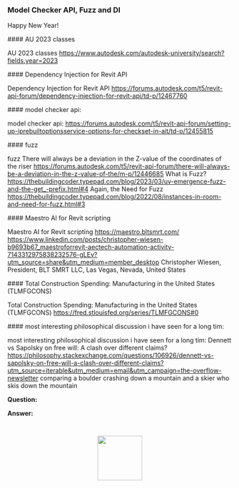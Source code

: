 <head>
<meta http-equiv="Content-Type" content="text/html; charset=utf-8">
<link rel="stylesheet" type="text/css" href="bc.css">
<!-- <script src="https://cdn.rawgit.com/google/code-prettify/master/loader/run_prettify.js" type="text/javascript"></script> -->
<!-- https://highlightjs.org/#usage -->
<link rel="stylesheet" href="https://cdnjs.cloudflare.com/ajax/libs/highlight.js/11.9.0/styles/default.min.css">
<script src="https://cdnjs.cloudflare.com/ajax/libs/highlight.js/11.9.0/highlight.min.js"></script>
<script>hljs.highlightAll();</script>
</head>

<!---

- AU 2023 classes -- https://www.autodesk.com/autodesk-university/search?fields.year=2023

- Dependency Injection for Revit API
  https://forums.autodesk.com/t5/revit-api-forum/dependency-injection-for-revit-api/td-p/12467760

- model checker api:
  https://forums.autodesk.com/t5/revit-api-forum/setting-up-iprebuiltoptionsservice-options-for-checkset-in-ait/td-p/12455815

- fuzz:
  There will always be a deviation in the Z-value of the coordinates of the riser
  https://forums.autodesk.com/t5/revit-api-forum/there-will-always-be-a-deviation-in-the-z-value-of-the/m-p/12446685
  What is Fuzz?
  https://thebuildingcoder.typepad.com/blog/2023/03/uv-emergence-fuzz-and-the-get_-prefix.html#4
  Again, the Need for Fuzz
  https://thebuildingcoder.typepad.com/blog/2022/08/instances-in-room-and-need-for-fuzz.html#3

- Maestro AI for Revit scripting
  https://maestro.bltsmrt.com/
  https://www.linkedin.com/posts/christopher-wiesen-b9693b67_maestroforrevit-aectech-automation-activity-7143312975838232576-gLEv?utm_source=share&utm_medium=member_desktop
  Christopher Wiesen, President, BLT SMRT LLC, Las Vegas, Nevada, United States

- Total Construction Spending: Manufacturing in the United States (TLMFGCONS)
  https://fred.stlouisfed.org/series/TLMFGCONS#0

- most interesting philosophical discussion i have seen for a long tim:
  Dennett vs Sapolsky on free will: A clash over different claims?
  https://philosophy.stackexchange.com/questions/106926/dennett-vs-sapolsky-on-free-will-a-clash-over-different-claims?utm_source=iterable&utm_medium=email&utm_campaign=the-overflow-newsletter
  comparing a boulder crashing down a mountain and a skier who skis down the mountain

twitter:

on @AutodeskRevit  the #RevitAPI  Happy  @AutodeskAPS #BIM @DynamoBIM

&ndash;  ...

linkedin:

#BIM #DynamoBIM #AutodeskAPS #Revit #API #IFC #SDK #Autodesk #AEC #adsk

the [Revit API discussion forum](http://forums.autodesk.com/t5/revit-api-forum/bd-p/160) thread

<center>
<img src="img/" alt="" title="" width="600"/>
<p style="font-size: 80%; font-style:italic"></p>
</center>

-->

### Model Checker API, Fuzz and DI

Happy New Year!


####<a name="2"></a> AU 2023 classes

AU 2023 classes
https://www.autodesk.com/autodesk-university/search?fields.year=2023

####<a name="3"></a> Dependency Injection for Revit API

Dependency Injection for Revit API
https://forums.autodesk.com/t5/revit-api-forum/dependency-injection-for-revit-api/td-p/12467760

####<a name="4"></a> model checker api:

model checker api:
https://forums.autodesk.com/t5/revit-api-forum/setting-up-iprebuiltoptionsservice-options-for-checkset-in-ait/td-p/12455815

####<a name="5"></a> fuzz

fuzz
There will always be a deviation in the Z-value of the coordinates of the riser
https://forums.autodesk.com/t5/revit-api-forum/there-will-always-be-a-deviation-in-the-z-value-of-the/m-p/12446685
What is Fuzz?
https://thebuildingcoder.typepad.com/blog/2023/03/uv-emergence-fuzz-and-the-get_-prefix.html#4
Again, the Need for Fuzz
https://thebuildingcoder.typepad.com/blog/2022/08/instances-in-room-and-need-for-fuzz.html#3

####<a name="6"></a> Maestro AI for Revit scripting

Maestro AI for Revit scripting
https://maestro.bltsmrt.com/
https://www.linkedin.com/posts/christopher-wiesen-b9693b67_maestroforrevit-aectech-automation-activity-7143312975838232576-gLEv?utm_source=share&utm_medium=member_desktop
Christopher Wiesen, President, BLT SMRT LLC, Las Vegas, Nevada, United States

####<a name="7"></a> Total Construction Spending: Manufacturing in the United States (TLMFGCONS)

Total Construction Spending: Manufacturing in the United States (TLMFGCONS)
https://fred.stlouisfed.org/series/TLMFGCONS#0

####<a name="8"></a> most interesting philosophical discussion i have seen for a long tim:

most interesting philosophical discussion i have seen for a long tim:
Dennett vs Sapolsky on free will: A clash over different claims?
https://philosophy.stackexchange.com/questions/106926/dennett-vs-sapolsky-on-free-will-a-clash-over-different-claims?utm_source=iterable&utm_medium=email&utm_campaign=the-overflow-newsletter
comparing a boulder crashing down a mountain and a skier who skis down the mountain


**Question:**

**Answer:**

<pre><code>
</code></pre>

<center>
<img src="img/.jpg" alt="" title="" width="100"/>
</center>

